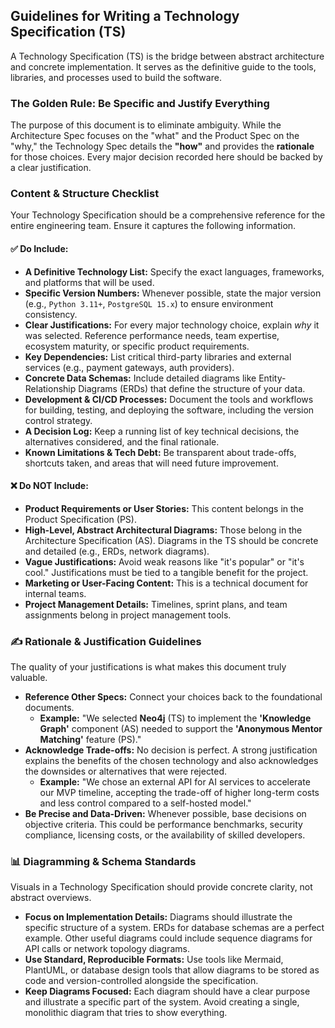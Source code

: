 ## Guidelines for Writing a Technology Specification (TS)

A Technology Specification (TS) is the bridge between abstract architecture and concrete implementation. It serves as the definitive guide to the tools, libraries, and processes used to build the software.

### The Golden Rule: Be Specific and Justify Everything
The purpose of this document is to eliminate ambiguity. While the Architecture Spec focuses on the "what" and the Product Spec on the "why," the Technology Spec details the **"how"** and provides the **rationale** for those choices. Every major decision recorded here should be backed by a clear justification.

### Content & Structure Checklist

Your Technology Specification should be a comprehensive reference for the entire engineering team. Ensure it captures the following information.

#### ✅ Do Include:
* **A Definitive Technology List:** Specify the exact languages, frameworks, and platforms that will be used.
* **Specific Version Numbers:** Whenever possible, state the major version (e.g., `Python 3.11+`, `PostgreSQL 15.x`) to ensure environment consistency.
* **Clear Justifications:** For every major technology choice, explain *why* it was selected. Reference performance needs, team expertise, ecosystem maturity, or specific product requirements.
* **Key Dependencies:** List critical third-party libraries and external services (e.g., payment gateways, auth providers).
* **Concrete Data Schemas:** Include detailed diagrams like Entity-Relationship Diagrams (ERDs) that define the structure of your data.
* **Development & CI/CD Processes:** Document the tools and workflows for building, testing, and deploying the software, including the version control strategy.
* **A Decision Log:** Keep a running list of key technical decisions, the alternatives considered, and the final rationale.
* **Known Limitations & Tech Debt:** Be transparent about trade-offs, shortcuts taken, and areas that will need future improvement.

#### ❌ Do NOT Include:
* **Product Requirements or User Stories:** This content belongs in the Product Specification (PS).
* **High-Level, Abstract Architectural Diagrams:** Those belong in the Architecture Specification (AS). Diagrams in the TS should be concrete and detailed (e.g., ERDs, network diagrams).
* **Vague Justifications:** Avoid weak reasons like "it's popular" or "it's cool." Justifications must be tied to a tangible benefit for the project.
* **Marketing or User-Facing Content:** This is a technical document for internal teams.
* **Project Management Details:** Timelines, sprint plans, and team assignments belong in project management tools.

### ✍️ Rationale & Justification Guidelines

The quality of your justifications is what makes this document truly valuable.

* **Reference Other Specs:** Connect your choices back to the foundational documents.
    * **Example:** "We selected **Neo4j** (TS) to implement the **'Knowledge Graph'** component (AS) needed to support the **'Anonymous Mentor Matching'** feature (PS)."
* **Acknowledge Trade-offs:** No decision is perfect. A strong justification explains the benefits of the chosen technology and also acknowledges the downsides or alternatives that were rejected.
    * **Example:** "We chose an external API for AI services to accelerate our MVP timeline, accepting the trade-off of higher long-term costs and less control compared to a self-hosted model."
* **Be Precise and Data-Driven:** Whenever possible, base decisions on objective criteria. This could be performance benchmarks, security compliance, licensing costs, or the availability of skilled developers.

### 📊 Diagramming & Schema Standards

Visuals in a Technology Specification should provide concrete clarity, not abstract overviews.

* **Focus on Implementation Details:** Diagrams should illustrate the specific structure of a system. ERDs for database schemas are a perfect example. Other useful diagrams could include sequence diagrams for API calls or network topology diagrams.
* **Use Standard, Reproducible Formats:** Use tools like Mermaid, PlantUML, or database design tools that allow diagrams to be stored as code and version-controlled alongside the specification.
* **Keep Diagrams Focused:** Each diagram should have a clear purpose and illustrate a specific part of the system. Avoid creating a single, monolithic diagram that tries to show everything.